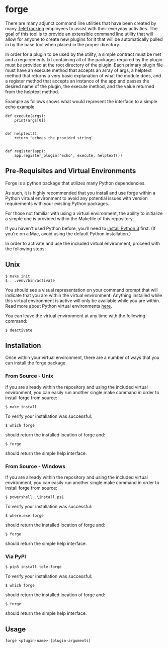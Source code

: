 # forge

There are many adjunct command line utilities that have been created by many [TeleTracking](https://www.teletracking.com)
employees to assist with their everyday activities.
The goal of this tool is to provide an extensible command line utility that will allow
for anyone to create new plugins for it that will be automatically pulled in by the
base tool when placed in the proper directory.

In order for a plugin to be used by the utility, a simple contract must be met and a requirements.txt containing all of the packages required by the plugin must be provided at the root directory of the plugin.
Each primary plugin file must have an execute method that accepts an array of args,
a helptext method that returns a very basic explanation of what the module does,
and a register method that accepts an instance of the app and passes the desired name of
the plugin, the execute method, and the value returned from the helptext method.

Example as follows shows what would represent the interface to a simple echo example.

```
def execute(args):
    print(args[0])


def helptext():
    return 'echoes the provided string'


def register(app):
    app.register_plugin('echo', execute, helptext())
```

## Pre-Requisites and Virtual Environments

Forge is a python package that utilizes many Python dependencies.

As such, it is highly recommended that you install and use forge within a Python virtual environment to avoid any potential issues with version requirements with your existing Python packages.

For those not familiar with using a virtual environment, the ability to initialize a simple one is provided within the Makefile of this repository.

If you haven't used Python before, you'll need to [install Python 3](https://docs.python-guide.org/starting/installation/) first. (If you're on a Mac, avoid using the default Python installation.)

In order to activate and use the included virtual environment, proceed with the following steps:

## Unix

```
$ make init
$ . .venv/bin/activate
```

You should see a visual representation on your command prompt that will indicate that you are within the virtual environment.
Anything installed while this virtual environment is active will only be available while you are within. Read more about Python virtual environments [here](https://realpython.com/python-virtual-environments-a-primer/).

You can leave the virtual environment at any time with the following command:

```
$ deactivate
```

## Installation

Once within your virtual environment, there are a number of ways that you can install the forge package.

### From Source - Unix

If you are already within the repository and using the included virtual environment, you can easily run another single make command in order to install forge from source:

```
$ make install
```

To verify your installation was successful:

```
$ which forge
```

should return the installed location of forge and:

```
$ forge
```

should return the simple help interface.

### From Source - Windows

If you are already within the repository and using the included virtual environment, you can easily run another single make command in order to install forge from source:

```
$ powershell .\install.ps1
```

To verify your installation was successful:

```
$ where.exe forge
```

should return the installed location of forge and:

```
$ forge
```

should return the simple help interface.

### Via PyPI

```
$ pip3 install tele-forge
```

To verify your installation was successful:

```
$ which forge
```

should return the installed location of forge and:

```
$ forge
```

should return the simple help interface.

## Usage

```
forge <plugin-name> [plugin-arguments]
```
